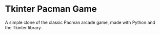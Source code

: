 # Tkinter Pacman Game

A simple clone of the classic Pacman arcade game, made with Python and the Tkinter library.


